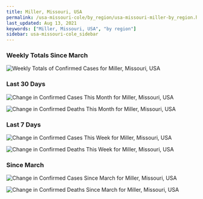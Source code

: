 ```yaml
---
title: Miller, Missouri, USA
permalink: /usa-missouri-cole/by_region/usa-missouri-miller-by_region.html
last_updated: Aug 13, 2021
keywords: ["Miller, Missouri, USA", "by region"]
sidebar: usa-missouri-cole_sidebar
---
```


<h3>Weekly Totals Since March</h3>

![Weekly Totals of Confirmed Cases for Miller, Missouri, USA](/covid_tracker/images/graphs/usa-missouri-miller-weekly_totals_graph.png)

<h3>Last 30 Days</h3>

![Change in Confirmed Cases This Month for Miller, Missouri, USA](/covid_tracker/images/graphs/usa-missouri-miller-delta_confirmed-30_days_graph.png)

![Change in Confirmed Deaths This Month for Miller, Missouri, USA](/covid_tracker/images/graphs/usa-missouri-miller-delta_deaths-30_days_graph.png)

<h3>Last 7 Days</h3>

![Change in Confirmed Cases This Week for Miller, Missouri, USA](/covid_tracker/images/graphs/usa-missouri-miller-delta_confirmed-7_days_graph.png)

![Change in Confirmed Deaths This Week for Miller, Missouri, USA](/covid_tracker/images/graphs/usa-missouri-miller-delta_deaths-7_days_graph.png)

<h3>Since March</h3>

![Change in Confirmed Cases Since March for Miller, Missouri, USA](/covid_tracker/images/graphs/usa-missouri-miller-delta_confirmed-since_march_graph.png)

![Change in Confirmed Deaths Since March for Miller, Missouri, USA](/covid_tracker/images/graphs/usa-missouri-miller-delta_deaths-since_march_graph.png)
